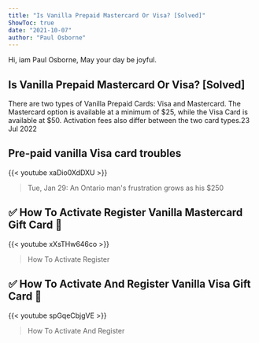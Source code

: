 ```yaml
---
title: "Is Vanilla Prepaid Mastercard Or Visa? [Solved]"
ShowToc: true 
date: "2021-10-07"
author: "Paul Osborne" 
---
```


Hi, iam Paul Osborne, May your day be joyful.
## Is Vanilla Prepaid Mastercard Or Visa? [Solved]
There are two types of Vanilla Prepaid Cards: Visa and Mastercard. The Mastercard option is available at a minimum of $25, while the Visa Card is available at $50. Activation fees also differ between the two card types.23 Jul 2022

## Pre-paid vanilla Visa card troubles
{{< youtube xaDio0XdDXU >}}
>Tue, Jan 29: An Ontario man's frustration grows as his $250 

## ✅  How To Activate Register Vanilla Mastercard Gift Card 🔴
{{< youtube xXsTHw646co >}}
>How To Activate Register 

## ✅  How To Activate And Register Vanilla Visa Gift Card 🔴
{{< youtube spGqeCbjgVE >}}
>How To Activate And Register 

